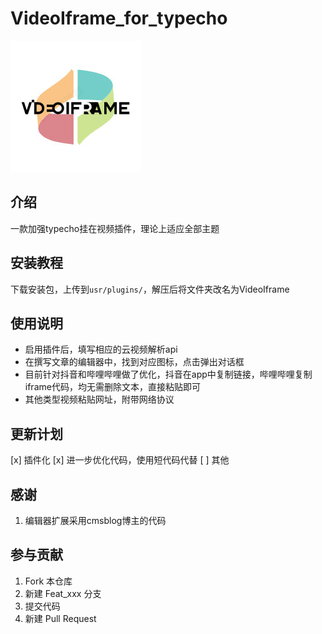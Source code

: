 # VideoIframe_for_typecho

![](https://github.com/isSuperman/VideoIframe_for_typecho/raw/main/logo.jpg)

## 介绍
一款加强typecho挂在视频插件，理论上适应全部主题


## 安装教程
下载安装包，上传到`usr/plugins/`，解压后将文件夹改名为VideoIframe

## 使用说明
- 启用插件后，填写相应的云视频解析api
- 在撰写文章的编辑器中，找到对应图标，点击弹出对话框
- 目前针对抖音和哔哩哔哩做了优化，抖音在app中复制链接，哔哩哔哩复制iframe代码，均无需删除文本，直接粘贴即可
- 其他类型视频粘贴网址，附带网络协议

## 更新计划
[x] 插件化
[x] 进一步优化代码，使用短代码代替
[ ] 其他

## 感谢
1. 编辑器扩展采用cmsblog博主的代码

## 参与贡献

1.  Fork 本仓库
2.  新建 Feat_xxx 分支
3.  提交代码
4.  新建 Pull Request